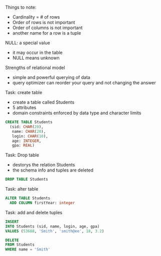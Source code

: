 Things to note:
- Cardinality = # of rows
- Order of rows is not important
- Order of columns is not important
- another name for a row is a tuple

NULL: a special value
- it may occur in the table
- NULL means unknown

Strengths of relational model
- simple and powerful querying of data
- query optimizer can reorder your query and not changing the answer

Task: create table
- create a table called Students
- 5 attributes
- domain constraints enforced by data type and character limits
```sql
CREATE TABLE Students
  (sid: CHAR(20),
   name: CHAR(20),
   login: CHAR(10),
   age: INTEGER,
   gpa: REAL)
```

Task: Drop table
- destorys the relation Students
- the schema info and tuples are deleted
```sql
DROP TABLE Students
```

Task: alter table
```sql
ALTER TABLE Students
  ADD COLUMN firstYear: integer
```

Task: add and delete tuples
```sql
INSERT
INTO Students (sid, name, login, age, gpa)
VALUES (53688, 'Smith', 'smith@ee', 18, 3.2)
```

```sql
DELETE
FROM Students
WHERE name = 'Smith'
```
